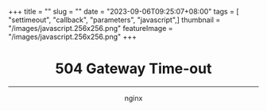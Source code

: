 +++
title = "<html>"
slug = "<html>"
date = "2023-09-06T09:25:07+08:00"
tags = [ "settimeout", "callback", "parameters", "javascript",]
thumbnail = "/images/javascript.256x256.png"
featureImage = "/images/javascript.256x256.png"
+++


<head><title>504 Gateway Time-out</title></head>

<body>

<center><h1>504 Gateway Time-out</h1></center>

<hr><center>nginx</center>

</body>

</html>

<!-- a padding to disable MSIE and Chrome friendly error page -->

<!-- a padding to disable MSIE and Chrome friendly error page -->

<!-- a padding to disable MSIE and Chrome friendly error page -->

<!-- a padding to disable MSIE and Chrome friendly error page -->

<!-- a padding to disable MSIE and Chrome friendly error page -->

<!-- a padding to disable MSIE and Chrome friendly error page -->




